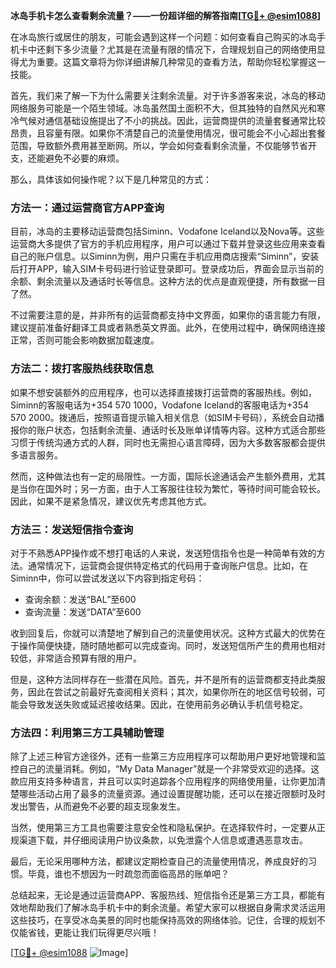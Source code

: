 **冰岛手机卡怎么查看剩余流量？——一份超详细的解答指南[[TG💪+ @esim1088](https://t.me/s/esim1088)]**

在冰岛旅行或居住的朋友，可能会遇到这样一个问题：如何查看自己购买的冰岛手机卡中还剩下多少流量？尤其是在流量有限的情况下，合理规划自己的网络使用显得尤为重要。这篇文章将为你详细讲解几种常见的查看方法，帮助你轻松掌握这一技能。

首先，我们来了解一下为什么需要关注剩余流量。对于许多游客来说，冰岛的移动网络服务可能是一个陌生领域。冰岛虽然国土面积不大，但其独特的自然风光和寒冷气候对通信基础设施提出了不小的挑战。因此，运营商提供的流量套餐通常比较昂贵，且容量有限。如果你不清楚自己的流量使用情况，很可能会不小心超出套餐范围，导致额外费用甚至断网。所以，学会如何查看剩余流量，不仅能够节省开支，还能避免不必要的麻烦。

那么，具体该如何操作呢？以下是几种常见的方式：

### 方法一：通过运营商官方APP查询

目前，冰岛的主要移动运营商包括Siminn、Vodafone Iceland以及Nova等。这些运营商大多提供了官方的手机应用程序，用户可以通过下载并登录这些应用来查看自己的账户信息。以Siminn为例，用户只需在手机应用商店搜索“Siminn”，安装后打开APP，输入SIM卡号码进行验证登录即可。登录成功后，界面会显示当前的余额、剩余流量以及通话时长等信息。这种方法的优点是直观便捷，所有数据一目了然。

不过需要注意的是，并非所有的运营商都支持中文界面，如果你的语言能力有限，建议提前准备好翻译工具或者熟悉英文界面。此外，在使用过程中，确保网络连接正常，否则可能会影响数据加载速度。

### 方法二：拨打客服热线获取信息

如果不想安装额外的应用程序，也可以选择直接拨打运营商的客服热线。例如，Siminn的客服电话为+354 570 1000，Vodafone Iceland的客服电话为+354 570 2000。拨通后，按照语音提示输入相关信息（如SIM卡号码），系统会自动播报你的账户状态，包括剩余流量、通话时长及账单详情等内容。这种方式适合那些习惯于传统沟通方式的人群，同时也无需担心语言障碍，因为大多数客服都会提供多语言服务。

然而，这种做法也有一定的局限性。一方面，国际长途通话会产生额外费用，尤其是当你在国外时；另一方面，由于人工客服往往较为繁忙，等待时间可能会较长。因此，如果不是紧急情况，建议优先考虑其他方式。

### 方法三：发送短信指令查询

对于不熟悉APP操作或不想打电话的人来说，发送短信指令也是一种简单有效的方法。通常情况下，运营商会提供特定格式的代码用于查询账户信息。比如，在Siminn中，你可以尝试发送以下内容到指定号码：

- 查询余额：发送“BAL”至600
- 查询流量：发送“DATA”至600

收到回复后，你就可以清楚地了解到自己的流量使用状况。这种方式最大的优势在于操作简便快捷，随时随地都可以完成查询。同时，发送短信所产生的费用也相对较低，非常适合预算有限的用户。

但是，这种方法同样存在一些潜在风险。首先，并不是所有的运营商都支持此类服务，因此在尝试之前最好先查阅相关资料；其次，如果你所在的地区信号较弱，可能会导致发送失败或延迟接收结果。因此，在使用前务必确认手机信号稳定。

### 方法四：利用第三方工具辅助管理

除了上述三种官方途径外，还有一些第三方应用程序可以帮助用户更好地管理和监控自己的流量消耗。例如，“My Data Manager”就是一个非常受欢迎的选择。这款应用支持多种语言，并且可以实时追踪各个应用程序的网络使用量，让你更加清楚哪些活动占用了最多的流量资源。通过设置提醒功能，还可以在接近限额时及时发出警告，从而避免不必要的超支现象发生。

当然，使用第三方工具也需要注意安全性和隐私保护。在选择软件时，一定要从正规渠道下载，并仔细阅读用户协议条款，以免泄露个人信息或遭遇恶意攻击。

最后，无论采用哪种方法，都建议定期检查自己的流量使用情况，养成良好的习惯。毕竟，谁也不想因为一时疏忽而面临高昂的账单吧？

总结起来，无论是通过运营商APP、客服热线、短信指令还是第三方工具，都能有效地帮助我们了解冰岛手机卡中的剩余流量。希望大家可以根据自身需求灵活运用这些技巧，在享受冰岛美景的同时也能保持高效的网络体验。记住，合理的规划不仅能省钱，更能让我们玩得更尽兴哦！

[[TG💪+ @esim1088](https://t.me/s/esim1088) ![Image](https://i.postimg.cc/4NQfJmqS/Snipaste-2025-05-13-00-14-12.png)]